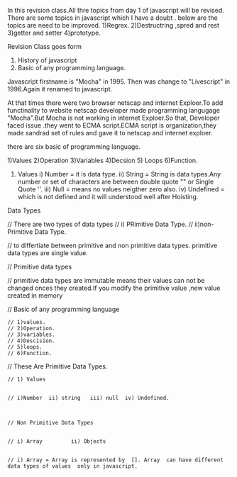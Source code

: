 In this revision class.All thre topics from day 1 of javascript will be revised.
There are some topics in javascript which I have a doubt .
below are the topics are need to be improved.
1)Regrex.
2)Destructring ,spred and rest
3)getter and setter
4)prototype.




Revision Class goes form 
1) History of javascript
2) Basic of any programming language.




<!-- History of javascript -->

Javascript firstname is "Mocha"  in 1995. Then was change to "Livescript"  in 1996.Again it renamed to javascript.

At that times there were two browser netscap and internet Exploer.To add functinality to website netscap  developer made programming langugage "Mocha".But Mocha is not working in internet Exploer.So that, Developer faced issue .they went to ECMA script.ECMA script is organization,they made sandrad set of rules and gave it to netscap and internet exploer.



<!-- Basic of any programming lanuage -->

there are six basic of programming language.

1)Values        2)Operation     3)Variables     4)Decsion       5) Loops        6)Function.




1) Values
i) Number =  it is data type.
ii) String = String is data types.Any number or set of characters are between double quote "" or Single Quote ''.
iii) Null = means no values neigther zero also.
iv) Undefined = which is not defined and it will understood well after 
Hoisting.




Data Types 

// There are two types of data types 
// i) PRimitive Data Type.
// ii)non-Primitive Data Type.



// to differtiate between primitive and non primitive data types.  primitive data types are single value.

// Primitive data types

// primitive data types are immutable means their values can not be changed onces they created.If you modify the primitive value ,new value created in memory

// Basic of any programming language

    // 1)values.
    // 2)Operation.
    // 3)variables.
    // 4)Descision.
    // 5)loops.
    // 6)Function.


// These Are Primitive Data Types.


    // 1) Values


    // i)Number  ii) string   iii) null  iv) Undefined.



    // Non Primitive Data Types


    // i) Array         ii) Objects


    // i) Array = Array is represented by  []. Array  can have different data types of values  only in javascript.



















